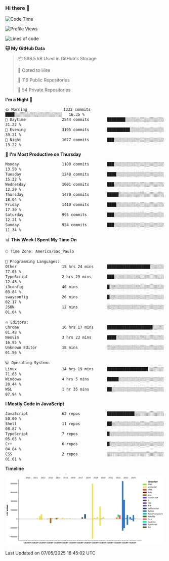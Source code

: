 ### Hi there 👋

<!--START_SECTION:waka-->
![Code Time](http://img.shields.io/badge/Code%20Time-7%2C142%20hrs%2046%20mins-blue)

![Profile Views](http://img.shields.io/badge/Profile%20Views-1-blue)

![Lines of code](https://img.shields.io/badge/From%20Hello%20World%20I%27ve%20Written-3.4%20million%20lines%20of%20code-blue)

**🐱 My GitHub Data** 

> 📦 598.5 kB Used in GitHub's Storage 
 > 
> 💼 Opted to Hire
 > 
> 📜 119 Public Repositories 
 > 
> 🔑 54 Private Repositories 
 > 
**I'm a Night 🦉** 

```text
🌞 Morning                1332 commits        ████░░░░░░░░░░░░░░░░░░░░░   16.35 % 
🌆 Daytime                2544 commits        ████████░░░░░░░░░░░░░░░░░   31.22 % 
🌃 Evening                3195 commits        ██████████░░░░░░░░░░░░░░░   39.21 % 
🌙 Night                  1077 commits        ███░░░░░░░░░░░░░░░░░░░░░░   13.22 % 
```
📅 **I'm Most Productive on Thursday** 

```text
Monday                   1100 commits        ███░░░░░░░░░░░░░░░░░░░░░░   13.50 % 
Tuesday                  1248 commits        ████░░░░░░░░░░░░░░░░░░░░░   15.32 % 
Wednesday                1001 commits        ███░░░░░░░░░░░░░░░░░░░░░░   12.29 % 
Thursday                 1470 commits        █████░░░░░░░░░░░░░░░░░░░░   18.04 % 
Friday                   1410 commits        ████░░░░░░░░░░░░░░░░░░░░░   17.30 % 
Saturday                 995 commits         ███░░░░░░░░░░░░░░░░░░░░░░   12.21 % 
Sunday                   924 commits         ███░░░░░░░░░░░░░░░░░░░░░░   11.34 % 
```


📊 **This Week I Spent My Time On** 

```text
🕑︎ Time Zone: America/Sao_Paulo

💬 Programming Languages: 
Other                    15 hrs 24 mins      ███████████████████░░░░░░   77.05 % 
TypeScript               2 hrs 29 mins       ███░░░░░░░░░░░░░░░░░░░░░░   12.48 % 
i3config                 46 mins             █░░░░░░░░░░░░░░░░░░░░░░░░   03.84 % 
swayconfig               26 mins             █░░░░░░░░░░░░░░░░░░░░░░░░   02.17 % 
JSON                     12 mins             ░░░░░░░░░░░░░░░░░░░░░░░░░   01.04 % 

🔥 Editors: 
Chrome                   16 hrs 17 mins      ████████████████████░░░░░   81.48 % 
Neovim                   3 hrs 23 mins       ████░░░░░░░░░░░░░░░░░░░░░   16.95 % 
Unknown Editor           18 mins             ░░░░░░░░░░░░░░░░░░░░░░░░░   01.56 % 

💻 Operating System: 
Linux                    14 hrs 19 mins      ██████████████████░░░░░░░   71.63 % 
Windows                  4 hrs 5 mins        █████░░░░░░░░░░░░░░░░░░░░   20.44 % 
WSL                      1 hr 35 mins        ██░░░░░░░░░░░░░░░░░░░░░░░   07.94 % 
```

**I Mostly Code in JavaScript** 

```text
JavaScript               62 repos            ████████████░░░░░░░░░░░░░   50.00 % 
Shell                    11 repos            ██░░░░░░░░░░░░░░░░░░░░░░░   08.87 % 
TypeScript               7 repos             █░░░░░░░░░░░░░░░░░░░░░░░░   05.65 % 
C++                      6 repos             █░░░░░░░░░░░░░░░░░░░░░░░░   04.84 % 
CSS                      2 repos             ░░░░░░░░░░░░░░░░░░░░░░░░░   01.61 % 
```



**Timeline**

![Lines of Code chart](https://raw.githubusercontent.com/jampow/jampow/master/assets/bar_graph.png)


 Last Updated on 07/05/2025 18:45:02 UTC
<!--END_SECTION:waka-->
